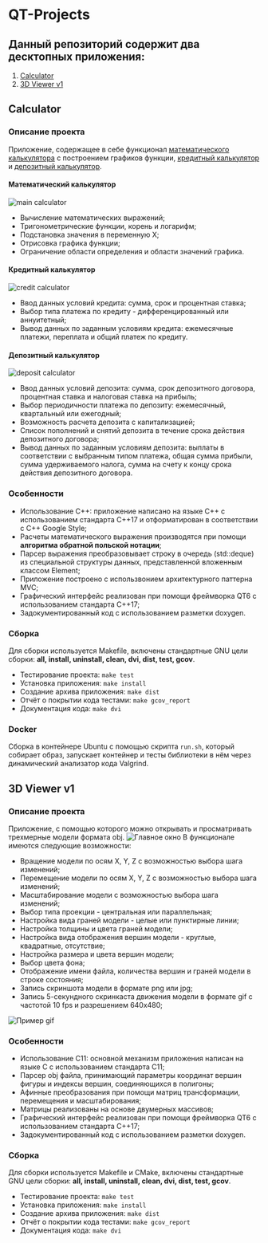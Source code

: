 # QT-Projects

## Данный репозиторий содержит два десктопных приложения:

1. [Calculator](#calculator)
2. [3D Viewer v1](#3d-viewer-v1)

## Calculator

### Описание проекта
Приложение, содержащее в себе функционал [математического калькулятора](#математический-калькулятор) с построением графиков функции, [кредитный калькулятор](#кредитный-калькулятор) и [депозитный калькулятор](#депозитный-калькулятор).

#### Математический калькулятор

![](img/calculator_main.gif "main calculator")


- Вычисление математических выражений;
- Тригонометрические функции, корень и логарифм;
- Подстановка значения в переменную Х;
- Отрисовка графика функции;
- Ограничение области определения и области значений графика.

#### Кредитный калькулятор

![](img/credit_calculator.gif "credit calculator")

- Ввод данных условий кредита: сумма, срок и процентная ставка;
- Выбор типа платежа по кредиту - дифференцированный или аннуитетный;
- Вывод данных по заданным условиям кредита: ежемесячные платежи, переплата и общий платеж по кредиту.

#### Депозитный калькулятор

![](img/deposit_calculator.gif "deposit calculator")

- Ввод данных условий депозита: сумма, срок депозитного договора, процентная ставка и налоговая ставка на прибыль;
- Выбор периодичности платежа по депозиту: ежемесячный, квартальный или ежегодный;
- Возможность расчета депозита с капитализацией;
- Список пополнений и снятий депозита в течение срока действия депозитного договора;
- Вывод данных по заданным условиям депозита: выплаты в соответствии с выбранным типом платежа, общая сумма прибыли, сумма удерживаемого налога, сумма на счету к концу срока действия депозитного договора.

### Особенности

- Использование C++: приложение написано на языке C++ с использованием стандарта C++17 и отформатирован в соответствии с C++ Google Style;
- Расчеты математического выражения производятся при помощи **алгоритма обратной польской нотации**;
- Парсер выражения преобразовывает строку в очередь (std::deque) из специальной структуры данных, представленной вложенным классом Element;
- Приложение построено с использвонием архитектурного паттерна MVC;
- Графический интерфейс реализован при помощи фреймворка QT6 с использованием стандарта C++17;
- Задокументированный код с использованием разметки doxygen.

### Сборка

Для сборки используется Makefile, включены стандартные GNU цели сборки: **all, install, uninstall, clean, dvi, dist, test, gcov**. 
- Тестирование проекта: ```make test```
- Установка приложения: ```make install```
- Создание архива приложения: ```make dist```
- Отчёт о покрытии кода тестами: ```make gcov_report```
- Документация кода: ```make dvi```

### Docker

Сборка в контейнере Ubuntu с помощью скрипта ```run.sh```, который собирает образ, запускает контейнер и тесты библиотеки в нём через динамический анализатор кода Valgrind.


## 3D Viewer v1

### Описание проекта
Приложение, с помощью которого можно открывать и просматривать трехмерные модели формата obj.
![Главное окно](img/main_window.png "main_window")
 В функционале имеются следующие возможности:
- Вращение модели по осям X, Y, Z с возможностью выбора шага изменений;
- Перемещение модели по осям X, Y, Z с возможностью выбора шага изменений;
- Масштабирование модели с возможностью выбора шага изменений;
- Выбор типа проекции - центральная или параллельная;
- Настройка вида граней модели - целые или пунктирные линии;
- Настройка толщины и цвета граней модели;
- Настройка вида отображения вершин модели - круглые, квадратные, отсутствие;
- Настройка размера и цвета вершин модели;
- Выбор цвета фона;
- Отображение имени файла, количества вершин и граней модели в строке состояния;
- Запись скриншота модели в формате png или jpg;
- Запись 5-секундного скринкаста движения модели в формате gif с частотой 10 fps и разрешением 640х480;

![Пример gif](img/example.gif "gif example")

### Особенности

- Использование C11: основной механизм приложения написан на языке C с использованием стандарта C11;
- Парсер obj файла, принимающий параметры координат вершин фигуры и индексы вершин, соединяющихся в полигоны;
- Афинные преобразования при помощи матриц трансформации, перемещения и масштабирования;
- Матрицы реализованы на основе двумерных массивов;
- Графический интерфейс реализован при помощи фреймворка QT6 с использованием стандарта C++17;
- Задокументированный код с использованием разметки doxygen.

### Сборка

Для сборки используется Makefile и CMake, включены стандартные GNU цели сборки: **all, install, uninstall, clean, dvi, dist, test, gcov**. 
- Тестирование проекта: ```make test```
- Установка приложения: ```make install```
- Создание архива приложения: ```make dist```
- Отчёт о покрытии кода тестами: ```make gcov_report```
- Документация кода: ```make dvi```

